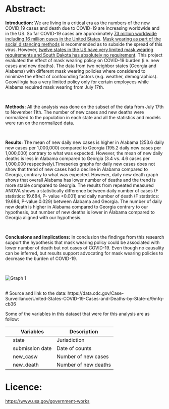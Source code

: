 # Abstract:
**Introduction:** 
We are living in a critical era as the numbers of the new COVID_19 cases and death due to COVID-19 are increasing worldwide and in the US. So far COVID-19 cases are approximately [73 million worldwide including 16 million cases in the United States](https://coronavirus.jhu.edu/map.html). [Mask wearing as part of the social distancing methods](https://www.cdc.gov/coronavirus/2019-ncov/prevent-getting-sick/cloth-face-cover-guidance.html) is recommended as to subside the spread of this virus. However, [twelve states in the US have very limited mask wearing requirements and South Dakota has absolutely no requirement](https://masks4all.co/what-states-require-masks/). This project evaluated the effect of mask wearing policy on COVID-19 burden (i.e. new cases and new deaths). The data from two neighbor states (Georgia and Alabama) with different mask wearing policies where considered to minimize the effect of confounding factors (e.g. weather, demographics). Geowillrgia has a very limited policy only for certain employees while Alabama required mask wearing from July 17th.

<br>

**Methods:** 
All the analysis was done on the subset of the data from July 17th to November 11th. The number of new cases and new deaths were normalized to the population in each state and all the statistics and models were run on the normalized data. 

<br>

**Results:** 
The mean of new daily new cases is higher in Alabama (253.6 daily new cases per 1,000,000) compared to Georgia (195.2 daily new cases per 1,000,000) contrary to what was expected. However, the mean of new daily deaths is less in Alabama compared to Georgia (3.4 vs. 4.6 cases per 1,000,000 respectively).Timeseries graphs for daily new cases does not show that trend of new cases had a decline in Alabama compared to Georgia, contrary to what was expected. However, daily new death graph shows that overall Alabama has lower number of deaths and the trend is more stable compared to Georgia. The results from repeated measured ANOVA shows a statistically difference between daily number of cases (F statistics: 19.684, P- value <0.001) and daily number of death (F statistics: 19.684, P-value:0.029) between Alabama and Georgia. The number of daily new death is higher in Alabama compared to Georgia contrary to our hypothesis, but number of new deaths is lower in Alabama compared to Georgia aligned with our hypothesis.

<br>

**Conclusions and implications:** 
In conclusion the findings from this research support the hypothesis that mask wearing policy could be associated with lower number of death but not cases of COVID-19. Even though no causality can be inferred, but results support advocating for mask wearing policies to decrease the burden of COVID-19. 

<br>

![Graph 1](mask-wearing-policy-COVID-19-burden/new-case-trend.png)

<br>
# Source and link to the data:
https://data.cdc.gov/Case-Surveillance/United-States-COVID-19-Cases-and-Deaths-by-State-o/9mfq-cb36

Some of the variables in this dataset that  were for this analysis are as follow:

|      |Variables   | Description|
|------|------------|------------|
|      | state |Jurisdiction|
|      | submission date |Date of counts|
|      | new_casw |Number of new cases|
|      | new_death| Number of new deaths|

# Licence:

https://www.usa.gov/government-works




